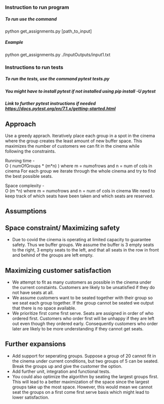 ### Instruction to run program
##### To run use the command 
python get_assignments.py [path_to_input] 

##### Example 
python get_assignments.py ./InputOutputs/input1.txt

### Instructions to run tests
##### To run the tests, use the command pytest tests.py
##### You might have to install pytest if not installed using pip install -U pytest
##### Link to further pytest instructions if needed https://docs.pytest.org/en/7.1.x/getting-started.html

## Approach
Use a greedy apprach. Iteratively place each group in a spot in the cinema where the group creates the least amount of new buffer space. This maximizes the number of customers we can fit in the cinema while following the constraints. 

Running time -   
O ( numOfGroups * (m*n) ) where m = numofrows and n = num of cols in cinema
For each group we iterate through the whole cinema and try to find the best possible seats. 

Space complexity -    
O (m *n) where m = numofrows and n = num of cols in cinema
We need to keep track of which seats have been taken and which seats are reserved. 

## Assumptions

## Space constraint/ Maximizing safety
- Due to covid the cinema is operating at limited capacity to guarantee safety. Thus we buffer groups. We assume the buffer is 3 empty seats to the right, 3 empty seats to the left, and that all seats in the row in front and behind of the groups are left empty. 

## Maximizing customer satisfaction
- We attempt to fit as many customers as possible in the cinema under the current constaints. Customers are likely to be unsatisfied if they do not have seats at all. 
- We assume customers want to be seated together with their group so we seat each group together. If the group cannot be seated we output that there is no space available.
- We prioritize first come first serve. Seats are assigned in order of who ordered first. Customers who order first will be unhappy if they are left out even though they ordered early. Consequently customers who order later are likely to be more understanding if they cannot get seats. 

## Further expansions
- Add support for seperating groups. Suppose a group of 20 cannot fit in the cinema under current conditions, but two groups of 5 can be seated. Break the groups up and give the customer the option. 
- Add further unit, integration and functional tests. 
- You could also optimize the algorithm by seating the largest groups first. This will lead to a better maximization of the space since the largest groups take up the most space. However, this would mean we cannot seat the groups on a first come first serve basis which might lead to lower satisfaction. 

